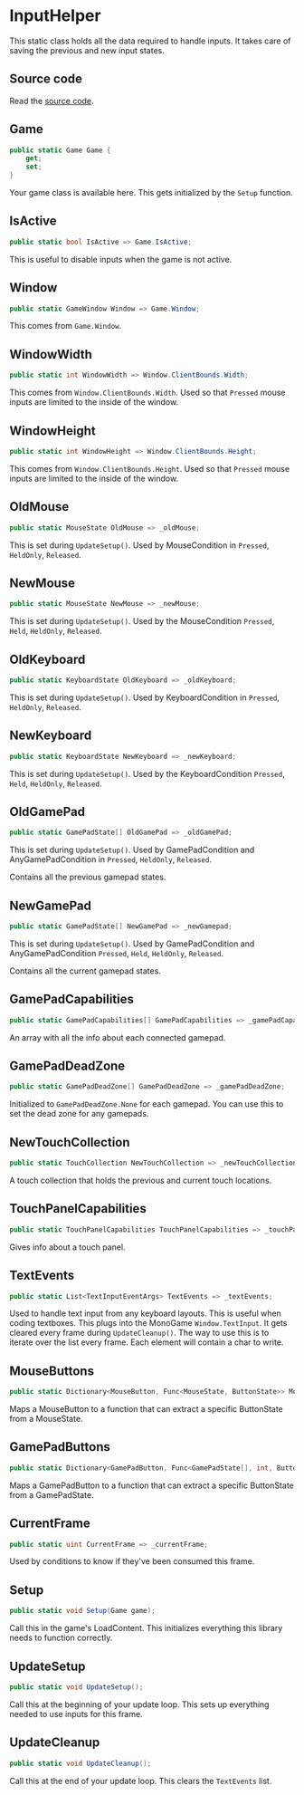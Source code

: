 # InputHelper

This static class holds all the data required to handle inputs. It takes care of saving the previous and new input states.

## Source code

Read the [source code](https://github.com/Apostolique/Apos.Input/blob/master/Source/InputHelper.cs).

## Game

```csharp
public static Game Game {
    get;
    set;
}
```

Your game class is available here. This gets initialized by the `Setup` function.

## IsActive

```csharp
public static bool IsActive => Game.IsActive;
```

This is useful to disable inputs when the game is not active.

## Window

```csharp
public static GameWindow Window => Game.Window;
```

This comes from `Game.Window`.

## WindowWidth

```csharp
public static int WindowWidth => Window.ClientBounds.Width;
```

This comes from `Window.ClientBounds.Width`. Used so that `Pressed` mouse inputs are limited to the inside of the window.

## WindowHeight

```csharp
public static int WindowHeight => Window.ClientBounds.Height;
```

This comes from `Window.ClientBounds.Height`. Used so that `Pressed` mouse inputs are limited to the inside of the window.

## OldMouse

```csharp
public static MouseState OldMouse => _oldMouse;
```

This is set during `UpdateSetup()`. Used by MouseCondition in `Pressed`, `HeldOnly`, `Released`.

## NewMouse

```csharp
public static MouseState NewMouse => _newMouse;
```

This is set during `UpdateSetup()`. Used by the MouseCondition `Pressed`, `Held`, `HeldOnly`, `Released`.

## OldKeyboard

```csharp
public static KeyboardState OldKeyboard => _oldKeyboard;
```

This is set during `UpdateSetup()`. Used by KeyboardCondition in `Pressed`, `HeldOnly`, `Released`.

## NewKeyboard
```csharp
public static KeyboardState NewKeyboard => _newKeyboard;
```

This is set during `UpdateSetup()`. Used by the KeyboardCondition `Pressed`, `Held`, `HeldOnly`, `Released`.

## OldGamePad

```csharp
public static GamePadState[] OldGamePad => _oldGamePad;
```

This is set during `UpdateSetup()`. Used by GamePadCondition and AnyGamePadCondition in `Pressed`, `HeldOnly`, `Released`.

Contains all the previous gamepad states.

## NewGamePad

```csharp
public static GamePadState[] NewGamePad => _newGamepad;
```

This is set during `UpdateSetup()`. Used by GamePadCondition and AnyGamePadCondition `Pressed`, `Held`, `HeldOnly`, `Released`.

Contains all the current gamepad states.

## GamePadCapabilities

```csharp
public static GamePadCapabilities[] GamePadCapabilities => _gamePadCapabilities;
```

An array with all the info about each connected gamepad.

## GamePadDeadZone

```csharp
public static GamePadDeadZone[] GamePadDeadZone => _gamePadDeadZone;
```

Initialized to `GamePadDeadZone.None` for each gamepad. You can use this to set the dead zone for any gamepads.

## NewTouchCollection

```csharp
public static TouchCollection NewTouchCollection => _newTouchCollection;
```

A touch collection that holds the previous and current touch locations.

## TouchPanelCapabilities

```csharp
public static TouchPanelCapabilities TouchPanelCapabilities => _touchPanelCapabilities;
```

Gives info about a touch panel.

## TextEvents

```csharp
public static List<TextInputEventArgs> TextEvents => _textEvents;
```

Used to handle text input from any keyboard layouts. This is useful when coding textboxes. This plugs into the MonoGame `Window.TextInput`. It gets cleared every frame during `UpdateCleanup()`. The way to use this is to iterate over the list every frame. Each element will contain a char to write.

## MouseButtons

```csharp
public static Dictionary<MouseButton, Func<MouseState, ButtonState>> MouseButtons => _mouseButtons;
```

Maps a MouseButton to a function that can extract a specific ButtonState from a MouseState.

## GamePadButtons

```csharp
public static Dictionary<GamePadButton, Func<GamePadState[], int, ButtonState>> GamePadButtons => _gamePadButtons;
```

Maps a GamePadButton to a function that can extract a specific ButtonState from a GamePadState.

## CurrentFrame

```csharp
public static uint CurrentFrame => _currentFrame;
```

Used by conditions to know if they've been consumed this frame.

## Setup

```csharp
public static void Setup(Game game);
```

Call this in the game's LoadContent. This initializes everything this library needs to function correctly.

## UpdateSetup

```csharp
public static void UpdateSetup();
```

Call this at the beginning of your update loop. This sets up everything needed to use inputs for this frame.

## UpdateCleanup

```csharp
public static void UpdateCleanup();
```
Call this at the end of your update loop. This clears the `TextEvents` list.
